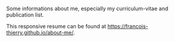 Some informations about me, especially my curriculum-vitae and publication list.

This responsive resume can be found at <https://francois-thierry.github.io/about-me/>.
